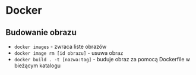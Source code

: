 # Docker

## Budowanie obrazu

- `docker images` - zwraca liste obrazów
- `docker image rm [id obrazu]` - usuwa obraz
- `docker build . -t [nazwa:tag]` - buduje obraz za pomocą Dockerfile w bieżącym katalogu